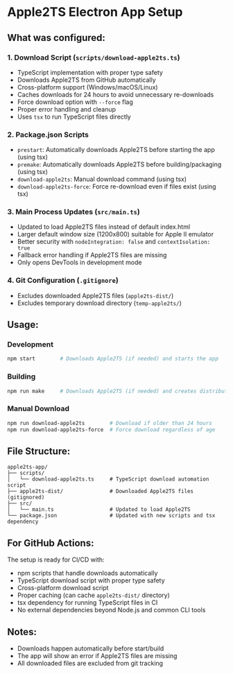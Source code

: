# Apple2TS Electron App Setup

## What was configured:

### 1. Download Script (`scripts/download-apple2ts.ts`)
- TypeScript implementation with proper type safety
- Downloads Apple2TS from GitHub automatically
- Cross-platform support (Windows/macOS/Linux)
- Caches downloads for 24 hours to avoid unnecessary re-downloads
- Force download option with `--force` flag
- Proper error handling and cleanup
- Uses `tsx` to run TypeScript files directly

### 2. Package.json Scripts
- `prestart`: Automatically downloads Apple2TS before starting the app (using tsx)
- `premake`: Automatically downloads Apple2TS before building/packaging (using tsx)
- `download-apple2ts`: Manual download command (using tsx)
- `download-apple2ts-force`: Force re-download even if files exist (using tsx)

### 3. Main Process Updates (`src/main.ts`)
- Updated to load Apple2TS files instead of default index.html
- Larger default window size (1200x800) suitable for Apple II emulator
- Better security with `nodeIntegration: false` and `contextIsolation: true`
- Fallback error handling if Apple2TS files are missing
- Only opens DevTools in development mode

### 4. Git Configuration (`.gitignore`)
- Excludes downloaded Apple2TS files (`apple2ts-dist/`)
- Excludes temporary download directory (`temp-apple2ts/`)

## Usage:

### Development
```bash
npm start        # Downloads Apple2TS (if needed) and starts the app
```

### Building
```bash
npm run make     # Downloads Apple2TS (if needed) and creates distributables
```

### Manual Download
```bash
npm run download-apple2ts        # Download if older than 24 hours
npm run download-apple2ts-force  # Force download regardless of age
```

## File Structure:
```
apple2ts-app/
├── scripts/
│   └── download-apple2ts.ts     # TypeScript download automation script
├── apple2ts-dist/               # Downloaded Apple2TS files (gitignored)
├── src/
│   └── main.ts                  # Updated to load Apple2TS
└── package.json                 # Updated with new scripts and tsx dependency
```

## For GitHub Actions:
The setup is ready for CI/CD with:
- npm scripts that handle downloads automatically
- TypeScript download script with proper type safety
- Cross-platform download script
- Proper caching (can cache `apple2ts-dist/` directory)
- tsx dependency for running TypeScript files in CI
- No external dependencies beyond Node.js and common CLI tools

## Notes:
- Downloads happen automatically before start/build
- The app will show an error if Apple2TS files are missing
- All downloaded files are excluded from git tracking